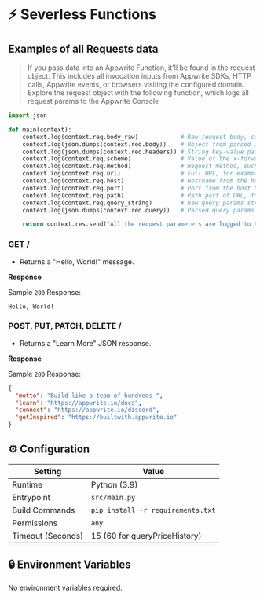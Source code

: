 # ⚡ Severless Functions


## Examples of all Requests data

> If you pass data into an Appwrite Function, it'll be found in the request object. This includes all invocation inputs from Appwrite SDKs, HTTP calls, Appwrite events, or browsers visiting the configured domain. Explore the request object with the following function, which logs all request params to the Appwrite Console

```python
import json

def main(context):
    context.log(context.req.body_raw)            # Raw request body, contains request data
    context.log(json.dumps(context.req.body))    # Object from parsed JSON request body, otherwise string
    context.log(json.dumps(context.req.headers)) # String key-value pairs of all request headers, keys are lowercase
    context.log(context.req.scheme)              # Value of the x-forwarded-proto header, usually http or https
    context.log(context.req.method)              # Request method, such as GET, POST, PUT, DELETE, PATCH, etc.
    context.log(context.req.url)                 # Full URL, for example: http://awesome.appwrite.io:8000/v1/hooks?limit=12&offset=50
    context.log(context.req.host)                # Hostname from the host header, such as awesome.appwrite.io
    context.log(context.req.port)                # Port from the host header, for example 8000
    context.log(context.req.path)                # Path part of URL, for example /v1/hooks
    context.log(context.req.query_string)        # Raw query params string. For example "limit=12&offset=50"
    context.log(json.dumps(context.req.query))   # Parsed query params. For example, req.query.limit

    return context.res.send("All the request parameters are logged to the Appwrite Console.")
```

### GET /

- Returns a "Hello, World!" message.

**Response**

Sample `200` Response:

```text
Hello, World!
```

### POST, PUT, PATCH, DELETE /

- Returns a "Learn More" JSON response.

**Response**

Sample `200` Response:

```json
{
  "motto": "Build like a team of hundreds_",
  "learn": "https://appwrite.io/docs",
  "connect": "https://appwrite.io/discord",
  "getInspired": "https://builtwith.appwrite.io"
}
```

## ⚙️ Configuration

| Setting           | Value                             |
|-------------------|-----------------------------------|
| Runtime           | Python (3.9)                      |
| Entrypoint        | `src/main.py`                     |
| Build Commands    | `pip install -r requirements.txt` |
| Permissions       | `any`                             |
| Timeout (Seconds) | 15 (60 for queryPriceHistory)     |

## 🔒 Environment Variables

No environment variables required.
